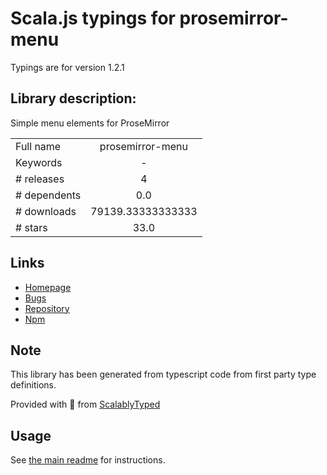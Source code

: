 
# Scala.js typings for prosemirror-menu

Typings are for version 1.2.1

## Library description:
Simple menu elements for ProseMirror

|                    |                 |
| ------------------ | :-------------: |
| Full name          | prosemirror-menu |
| Keywords           | - |
| # releases         | 4 |
| # dependents       | 0.0 |
| # downloads        | 79139.33333333333 |
| # stars            | 33.0 |

## Links
- [Homepage](https://github.com/prosemirror/prosemirror-menu#readme)
- [Bugs](https://github.com/prosemirror/prosemirror-menu/issues)
- [Repository](https://github.com/prosemirror/prosemirror-menu)
- [Npm](https://www.npmjs.com/package/prosemirror-menu)
    


## Note
This library has been generated from typescript code from first party type definitions.

Provided with :purple_heart: from [ScalablyTyped](https://github.com/oyvindberg/ScalablyTyped)

## Usage
See [the main readme](../../readme.md) for instructions.


